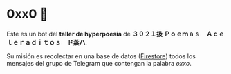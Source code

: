 # 0xx0 🤖

Este es un bot del **taller de hyperpoesía** de **３０２１扱 Ｐｏｅｍａｓ　Ａｃｅｌｅｒａｄｉｔｏｓ　ド蒸ハ**.

Su misión es recolectar en una base de datos ([Firestore](https://firebase.google.com/products/firestore)) todos los mensajes del grupo de Telegram que contengan la palabra _oxxo_.
